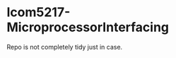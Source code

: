 Icom5217-MicroprocessorInterfacing
==================================

Repo is not completely tidy just in case.


